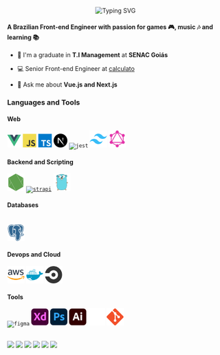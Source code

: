 <p align="center">
 <img src="https://readme-typing-svg.demolab.com?font=Fira+Code&size=30&pause=1000&color=01D57F&width=435&lines=D%C3%A2mocles+Gil" alt="Typing SVG" />
</p>

#### A Brazilian Front-end Engineer with passion for games 🎮, music 🎶 and learning 📚

- 🔭 I'm a graduate in **T.I Management** at **SENAC Goiás**

- 💻 Senior Front-end Engineer at [calculato](https://github.com/calculatosistemas)

- 💬 Ask me about **Vue.js and Next.js**

### Languages and Tools

#### Web


[<code><img height="32" src="https://raw.githubusercontent.com/devicons/devicon/master/icons/vuejs/vuejs-original.svg" alt="vuejs"/></code>](https://vuejs.org/)
[<code><img height="32" src="https://raw.githubusercontent.com/devicons/devicon/master/icons/javascript/javascript-original.svg" alt="javascript"/></code>](https://nextjs.org/)
<code><img height="32" src="https://raw.githubusercontent.com/devicons/devicon/master/icons/typescript/typescript-original.svg" alt="typescript"/></code>
<code><img height="32" src="https://raw.githubusercontent.com/devicons/devicon/master/icons/nextjs/nextjs-original.svg" alt="nextjs"/></code>
<code><img height="32" src="https://www.vectorlogo.zone/logos/jestjsio/jestjsio-icon.svg" alt="jest"/></code>
<a href="https://tailwindcss.com/" target="_blank"><code><img src="https://raw.githubusercontent.com/devicons/devicon/master/icons/tailwindcss/tailwindcss-original.svg" alt="strapi" width="40" height="40"/></code></a>
<a href="https://graphql.org" target="_blank"><code><img src="https://raw.githubusercontent.com/devicons/devicon/master/icons/graphql/graphql-plain.svg" alt="strapi" width="40" height="40"/></code></a>
<!--   <img align="center" alt="damocles-HTML" height="30" width="40" src="https://raw.githubusercontent.com/devicons/devicon/master/icons/html5/html5-original.svg"> -->
<!--   <img align="center" alt="damocles-CSS" height="30" width="40" src="https://raw.githubusercontent.com/devicons/devicon/master/icons/css3/css3-original.svg"> -->
#### Backend and Scripting

<code><img src="https://raw.githubusercontent.com/devicons/devicon/master/icons/nodejs/nodejs-plain.svg" alt="nodejs" width="40" height="40"/></code>
<a href="https://strapi.io/" target="_blank"><code><img src="https://avatars.githubusercontent.com/u/19872173?s=48&v=4" alt="strapi" width="40" height="40"/></code></a>
<a href="https://go.dev/" target="_blank"><code><img src="https://raw.githubusercontent.com/devicons/devicon/master/icons/go/go-original.svg" alt="Go Lang" width="40" height="40"/></code></a>

#### Databases

<code> <img src="https://raw.githubusercontent.com/devicons/devicon/master/icons/postgresql/postgresql-plain.svg" alt="postgresql" width="40" height="40"/></code>

#### Devops and Cloud

<code><img src="https://raw.githubusercontent.com/devicons/devicon/master/icons/amazonwebservices/amazonwebservices-original-wordmark.svg" alt="aws" width="40" height="40"/></code>
<code><img src="https://raw.githubusercontent.com/devicons/devicon/master/icons/docker/docker-plain.svg" alt="docker" width="40" height="40"/></code>
<code><img src="https://raw.githubusercontent.com/devicons/devicon/master/icons/circleci/circleci-plain.svg" alt="circleci-plain.svg" width="40" height="40"/></code>

#### Tools

<code><img src="https://www.vectorlogo.zone/logos/figma/figma-icon.svg" alt="figma" width="40" height="40"/></code>
<code><img src="https://raw.githubusercontent.com/devicons/devicon/master/icons/xd/xd-original.svg" alt="xd" width="40" height="40"/></code>
<code><img src="./assets/ps.svg" alt="photoshop" width="40" height="40"/></code>
<code><img src="https://raw.githubusercontent.com/devicons/devicon/master/icons/illustrator/illustrator-plain.svg" alt="illustrator" width="40" height="40"/></code>
<code><img src="./assets/chatgpt-dark.svg" alt="Chat GPT" width="40" height="40"/></code>
<code><img src="https://raw.githubusercontent.com/devicons/devicon/master/icons/git/git-original.svg" alt="Git" width="40" height="40"/></code>

 <br>
<div> 
  <a href="https://instagram.com/damoclesgil" target="_blank"><img src="https://img.shields.io/badge/-Instagram-%23E4405F?style=for-the-badge&logo=instagram&logoColor=white" target="_blank"></a>
  <a href="https://twitter.com/damoclesgil" target="_blank"><img src="https://img.shields.io/badge/Twitter-1DA1F2?style=for-the-badge&logo=twitter&logoColor=white" target="_blank"></a>
 	<a href="https://www.twitch.tv/damoclesgil" target="_blank"><img src="https://img.shields.io/badge/Twitch-9146FF?style=for-the-badge&logo=twitch&logoColor=white" target="_blank"></a>
  <a href="https://damoclesgil.com.br" target="_blank"><img src="https://img.shields.io/badge/Netlify-00C7B7?style=for-the-badge&logo=netlify&logoColor=white" target="_blank"></a> 
  <a href="https://www.linkedin.com/in/damoclesgil" target="_blank"><img src="https://img.shields.io/badge/-LinkedIn-%230077B5?style=for-the-badge&logo=linkedin&logoColor=white" target="_blank"></a> 
  <a href = "mailto:contato@damocles@gmail.com"><img src="https://img.shields.io/badge/-Gmail-%23333?style=for-the-badge&logo=gmail&logoColor=white" target="_blank"></a> 
</div>
